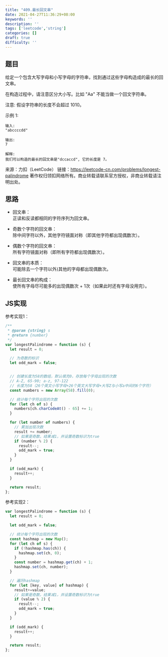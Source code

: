 ```yaml
---
title: "409.最长回文串"
date: 2021-04-27T11:36:29+08:00
keywords: ''
description: ''
tags: ['leetcode','string']
categories: []
draft: true
difficulty: ''
---
```


## 题目

给定一个包含大写字母和小写字母的字符串，找到通过这些字母构造成的最长的回文串。

在构造过程中，请注意区分大小写。比如 "Aa" 不能当做一个回文字符串。

注意:
假设字符串的长度不会超过 1010。

示例 1:
```
输入:
"abccccdd"

输出:
7

解释:
我们可以构造的最长的回文串是"dccaccd", 它的长度是 7。
```

来源：力扣（LeetCode）
链接：https://leetcode-cn.com/problems/longest-palindrome
著作权归领扣网络所有。商业转载请联系官方授权，非商业转载请注明出处。


## 思路 

- 回文串：    
  正读和反读都相同的字符序列为回文串。

- 奇数个字符的回文串：    
  除中间字符以外，其他字符镜面对称（即其他字符都出现偶数次）。

- 偶数个字符的回文串：    
  所有字符镜面对称（即所有字符都出现偶数次）。

- 回文串的本质：    
  可能除去一个字符以外)其他的字母都出现偶数次。

- 最长回文串的构成：    
  使所有字母尽可能多的出现偶数次 + 1次（如果此时还有字母没用完）。


## JS实现

参考实现1：
```javascript
/**
 * @param {string} s
 * @return {number}
 */
var longestPalindrome = function (s) {
  let result = 0;

  // 为奇数的标识
  let odd_mark = false;


  // 创建长度为58的数组，默认填充0，存放每个字母出现的次数
  // A-Z, 65-90; a-z, 97-122
  // 长度为58（26个英文小写字母+26个英文大写字母+大写Z与小写a中间的6个字符）
  const numbers = new Array(58).fill(0);

  // 统计每个字符出现的次数
  for (let ch of s) {
    numbers[ch.charCodeAt() - 65] += 1;
  }

  for (let number of numbers) {
    // 累加出现次数
    result += number;
    // 如果是奇数，结果减1，并设置奇数标识为true
    if (number % 2) {
      result--;
      odd_mark = true;
    }
  }

  if (odd_mark) {
    result++;
  }

  return result;
};
```

参考实现2：
```javascript
var longestPalindrome = function (s) {
  let result = 0;

  let odd_mark = false;

  // 统计每个字符出现的次数
  const hashmap = new Map();
  for (let ch of s) {
    if (!hashmap.has(ch)) {
      hashmap.set(ch, 0);
    }
    const number = hashmap.get(ch) + 1;
    hashmap.set(ch, number);
  }

  // 遍历hashmap
  for (let [key, value] of hashmap) {
    result+=value;
    // 如果是奇数，结果减1，并设置奇数标识为true
    if (value % 2) {
      result--;
      odd_mark = true;
    } 
  }

  if (odd_mark) {
    result++;
  }

  return result;
};
```
